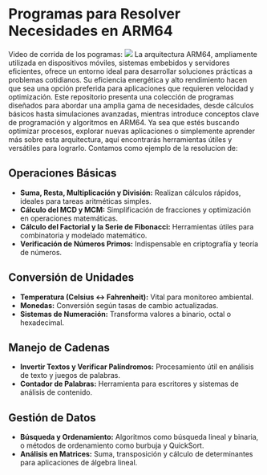 # Programas para Resolver Necesidades en ARM64
Video de corrida de los pogramas:
<a href="https://asciinema.org/a/tYw5CvW4K9AUPcbHJXCgKBiUw" target="_blank"><img src="https://asciinema.org/a/tYw5CvW4K9AUPcbHJXCgKBiUw.svg" /></a>
La arquitectura ARM64, ampliamente utilizada en dispositivos móviles, sistemas embebidos y servidores eficientes, ofrece un entorno ideal para desarrollar soluciones prácticas a problemas cotidianos. Su eficiencia energética y alto rendimiento hacen que sea una opción preferida para aplicaciones que requieren velocidad y optimización. Este repositorio presenta una colección de programas diseñados para abordar una amplia gama de necesidades, desde cálculos básicos hasta simulaciones avanzadas, mientras introduce conceptos clave de programación y algoritmos en ARM64. Ya sea que estés buscando optimizar procesos, explorar nuevas aplicaciones o simplemente aprender más sobre esta arquitectura, aquí encontrarás herramientas útiles y versátiles para lograrlo. Contamos como ejemplo de la resolucion de:

## Operaciones Básicas
- **Suma, Resta, Multiplicación y División:** Realizan cálculos rápidos, ideales para tareas aritméticas simples.
- **Cálculo del MCD y MCM:** Simplificación de fracciones y optimización en operaciones matemáticas.
- **Cálculo del Factorial y la Serie de Fibonacci:** Herramientas útiles para combinatoria y modelado matemático.
- **Verificación de Números Primos:** Indispensable en criptografía y teoría de números.

## Conversión de Unidades
- **Temperatura (Celsius ↔ Fahrenheit):** Vital para monitoreo ambiental.
- **Monedas:** Conversión según tasas de cambio actualizadas.
- **Sistemas de Numeración:** Transforma valores a binario, octal o hexadecimal.

## Manejo de Cadenas
- **Invertir Textos y Verificar Palíndromos:** Procesamiento útil en análisis de texto y juegos de palabras.
- **Contador de Palabras:** Herramienta para escritores y sistemas de análisis de contenido.

## Gestión de Datos
- **Búsqueda y Ordenamiento:** Algoritmos como búsqueda lineal y binaria, o métodos de ordenamiento como burbuja y QuickSort.
- **Análisis en Matrices:** Suma, transposición y cálculo de determinantes para aplicaciones de álgebra lineal.
